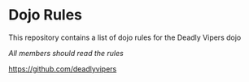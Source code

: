 Dojo Rules
==========

This repository contains a list of dojo rules for the Deadly Vipers dojo

*All members should read the rules*

https://github.com/deadlyvipers

